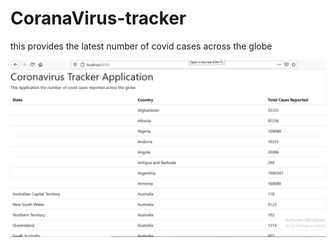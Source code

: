 # CoranaVirus-tracker
this provides the latest number of covid cases across the globe

![image](image/example.png)
